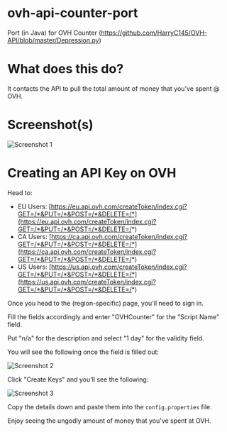 # ovh-api-counter-port

Port (in Java) for OVH Counter (https://github.com/HarryC145/OVH-API/blob/master/Depression.py)

# What does this do?

It contacts the API to pull the total amount of money that you've spent @ OVH.

# Screenshot(s)

![Screenshot 1](https://i-cdn.dawgy.pw/287738f13b.png)

# Creating an API Key on OVH

Head to:

- EU Users: [https://eu.api.ovh.com/createToken/index.cgi?GET=/*&PUT=/*&POST=/*&DELETE=/*](https://eu.api.ovh.com/createToken/index.cgi?GET=/*&PUT=/*&POST=/*&DELETE=/*)
- CA Users: [https://ca.api.ovh.com/createToken/index.cgi?GET=/*&PUT=/*&POST=/*&DELETE=/*](https://ca.api.ovh.com/createToken/index.cgi?GET=/*&PUT=/*&POST=/*&DELETE=/*)
- US Users: [https://us.api.ovh.com/createToken/index.cgi?GET=/*&PUT=/*&POST=/*&DELETE=/*](https://us.api.ovh.com/createToken/index.cgi?GET=/*&PUT=/*&POST=/*&DELETE=/*)

Once you head to the (region-specific) page, you'll need to sign in.

Fill the fields accordingly and enter "OVHCounter" for the "Script Name" field. 

Put "n/a" for the description and select "1 day" for the validity field.

You will see the following once the field is filled out:

![Screenshot 2](https://i-cdn.dawgy.pw/9aa36e3d1b.png)

Click "Create Keys" and you'll see the following:

![Screenshot 3](https://i-cdn.dawgy.pw/7c4f82502b.png)

Copy the details down and paste them into the `config.properties` file.

Enjoy seeing the ungodly amount of money that you've spent at OVH.

